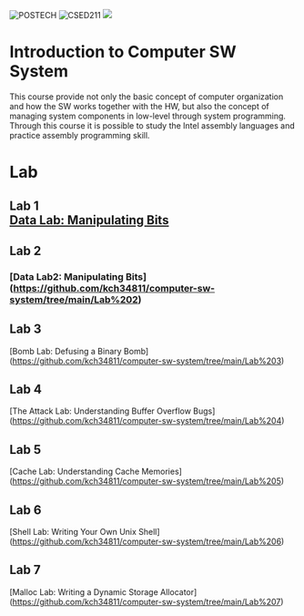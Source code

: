 ![POSTECH](https://img.shields.io/badge/POSTECH-%239a034c)
![CSED211](https://img.shields.io/badge/CSED211-gray)
<img src="https://img.shields.io/badge/C-A8B9CC?style=flat-square&logo=C&logoColor=blue"/>

# Introduction to Computer SW System

This course provide not only the basic concept of computer organization and how the SW works together with the HW, 
but also the concept of managing system components in low-level through system programming. 
Through this course it is possible to study the Intel assembly languages and practice assembly programming skill.

# Lab
## Lab 1 <br/> [Data Lab: Manipulating Bits](https://github.com/kch34811/computer-sw-system/tree/main/Lab%201)
## Lab 2
### [Data Lab2: Manipulating Bits] (https://github.com/kch34811/computer-sw-system/tree/main/Lab%202)
## Lab 3
[Bomb Lab: Defusing a Binary Bomb] (https://github.com/kch34811/computer-sw-system/tree/main/Lab%203)
## Lab 4
[The Attack Lab: Understanding Buffer Overflow Bugs] (https://github.com/kch34811/computer-sw-system/tree/main/Lab%204)
## Lab 5
[Cache Lab: Understanding Cache Memories] (https://github.com/kch34811/computer-sw-system/tree/main/Lab%205)
## Lab 6
[Shell Lab: Writing Your Own Unix Shell] (https://github.com/kch34811/computer-sw-system/tree/main/Lab%206)
## Lab 7
[Malloc Lab: Writing a Dynamic Storage Allocator] (https://github.com/kch34811/computer-sw-system/tree/main/Lab%207)
